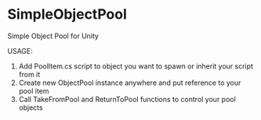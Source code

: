 # SimpleObjectPool

Simple Object Pool for Unity

USAGE:
1. Add PoolItem.cs script to object you want to spawn or inherit your script from it
2. Create new ObjectPool instance anywhere and put reference to your pool item
3. Call TakeFromPool and ReturnToPool functions to control your pool objects
